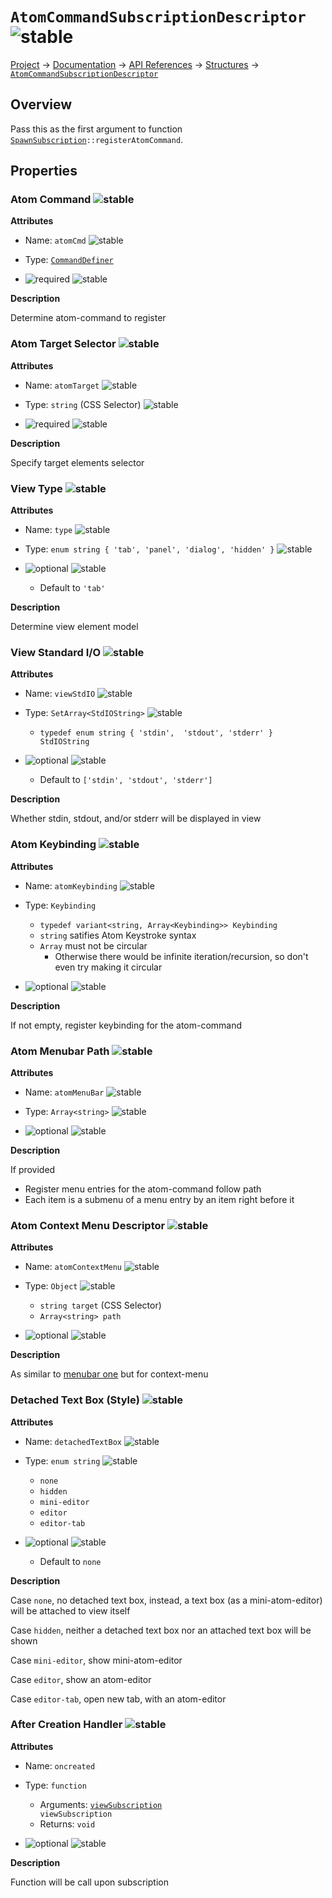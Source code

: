# `AtomCommandSubscriptionDescriptor` ![stable]
[Project](https://github.com/ksxatompackages/quick-spawn) → [Documentation](../..) → [API References](..) → [Structures](.) → [`AtomCommandSubscriptionDescriptor`](./atom-command-subscription-descriptor.md)

## Overview

Pass this as the first argument to function <code>[SpawnSubscription](./classes/spawn-subscription.md)::registerAtomCommand</code>.

## Properties

### Atom Command ![stable]

**Attributes**

* Name: `atomCmd` ![stable]

* Type: [`CommandDefiner`](./command-definer.md#commanddefiner-)

* ![required] ![stable]

**Description**

Determine atom-command to register

### Atom Target Selector ![stable]

**Attributes**

* Name: `atomTarget` ![stable]

* Type: `string` (CSS Selector) ![stable]

* ![required] ![stable]

**Description**

Specify target elements selector

### View Type ![stable]

**Attributes**

* Name: `type` ![stable]

* Type: `enum string { 'tab', 'panel', 'dialog', 'hidden' }` ![stable]

* ![optional] ![stable]
  - Default to `'tab'`

**Description**

Determine view element model

### View Standard I/O ![stable]

**Attributes**

* Name: `viewStdIO` ![stable]

* Type: `SetArray<StdIOString>` ![stable]
  - `typedef enum string { 'stdin',  'stdout', 'stderr' } StdIOString`

* ![optional] ![stable]
  - Default to `['stdin', 'stdout', 'stderr']`

**Description**

Whether stdin, stdout, and/or stderr will be displayed in view

### Atom Keybinding ![stable]

**Attributes**

* Name: `atomKeybinding` ![stable]

* Type: `Keybinding`
  - `typedef variant<string, Array<Keybinding>> Keybinding`
  - `string` satifies Atom Keystroke syntax
  - `Array` must not be circular
    - Otherwise there would be infinite iteration/recursion, so don't even try making it circular

* ![optional] ![stable]

**Description**

If not empty, register keybinding for the atom-command

### Atom Menubar Path ![stable]

**Attributes**

* Name: `atomMenuBar` ![stable]

* Type: `Array<string>` ![stable]

* ![optional] ![stable]

**Description**

If provided
  - Register menu entries for the atom-command follow path
  - Each item is a submenu of a menu entry by an item right before it

### Atom Context Menu Descriptor ![stable]

**Attributes**

* Name: `atomContextMenu` ![stable]

* Type: `Object` ![stable]
  - `string target` (CSS Selector)
  - `Array<string> path`

* ![optional] ![stable]

**Description**

As similar to [menubar one](#atom-menubar-path-) but for context-menu

### Detached Text Box (Style) ![stable]

**Attributes**

* Name: `detachedTextBox` ![stable]

* Type: `enum string` ![stable]
  - `none`
  - `hidden`
  - `mini-editor`
  - `editor`
  - `editor-tab`

* ![optional] ![stable]
  - Default to `none`

**Description**

Case `none`, no detached text box, instead, a text box (as a mini-atom-editor) will be attached to view itself

Case `hidden`, neither a detached text box nor an attached text box will be shown

Case `mini-editor`, show mini-atom-editor

Case `editor`, show an atom-editor

Case `editor-tab`, open new tab, with an atom-editor

### After Creation Handler ![stable]

**Attributes**

* Name: `oncreated`

* Type: `function`
  - Arguments: <code>[viewSubscription](../classes/view-subscription.md) viewSubscription</code>
  - Returns: `void`

* ![optional] ![stable]

**Description**

Function will be call upon subscription

[fixed]: https://cdn.rawgit.com/ksxatompackages/quick-spawn/images-v0.2.0/docs/images/badges/fixed.svg
[stable]: https://cdn.rawgit.com/ksxatompackages/quick-spawn/images-v0.2.0/docs/images/badges/stable.svg
[experimental]: https://cdn.rawgit.com/ksxatompackages/quick-spawn/images-v0.2.0/docs/images/badges/experimental.svg
[deprecated]: https://cdn.rawgit.com/ksxatompackages/quick-spawn/images-v0.2.0/docs/images/badges/deprecated.svg
[required]: https://cdn.rawgit.com/ksxatompackages/quick-spawn/images-v0.2.0/docs/images/badges/required.svg
[optional]: https://cdn.rawgit.com/ksxatompackages/quick-spawn/images-v0.2.0/docs/images/badges/optional.svg
